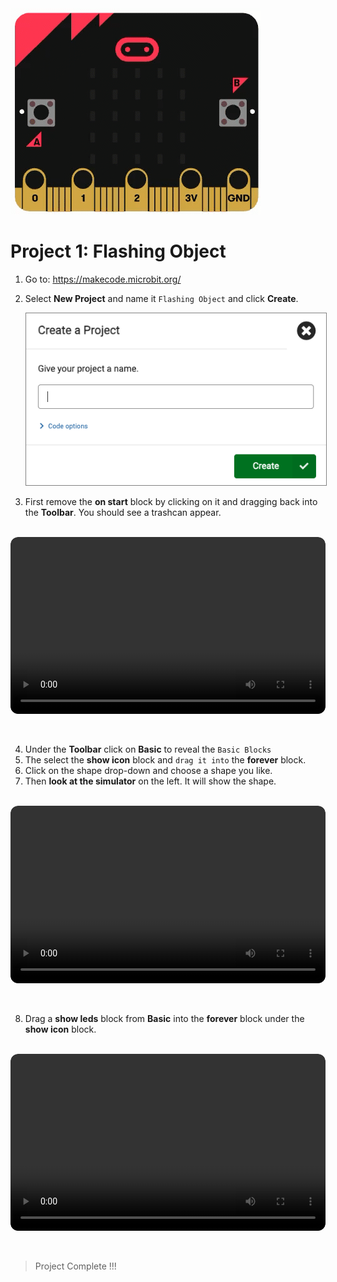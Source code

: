 <img src="./images/p1-flashing-objects-preview.gif" />

# Project 1: Flashing Object

1. Go to: https://makecode.microbit.org/
2. Select **New Project** and name it `Flashing Object` and click **Create**.

   <img src="./images/microbi-makecode-name-project.png" style="border: solid 1px grey" />

3. First remove the **on start** block by clicking on it and dragging back into the **Toolbar**. You should see a trashcan appear.

<br />
<div style="position: relative; padding-bottom: 56.25%; height: 0; overflow: hidden; max-width: 100%; border-radius: 12px;">
  <video controls style="position: absolute; top: 0; left: 0; width: 100%; height: 100%; border-radius: 12px;">
    <source src="./video/microbit-makecode-delete-by-dragging-to-toolbar.mp4" type="video/mp4">
    Delete Block by Dragging to Toolbar
  </video>
</div>
<br /><br />

4. Under the **Toolbar** click on **Basic** to reveal the `Basic Blocks`
5. The select the **show icon** block and `drag it into` the **forever** block.
6. Click on the shape drop-down and choose a shape you like.
7. Then **look at the simulator** on the left. It will show the shape.

<br />
<div style="position: relative; padding-bottom: 56.25%; height: 0; overflow: hidden; max-width: 100%; border-radius: 12px;">
  <video controls style="position: absolute; top: 0; left: 0; width: 100%; height: 100%; border-radius: 12px;">
    <source src="./video/microbit-makecode-p1-add-basic-show-icon.mp4" type="video/mp4">
    Add Basic > Show Icon Block to Forever Block
  </video>
</div>
<br /><br />

8. Drag a **show leds** block from **Basic** into the **forever** block under the **show icon** block.

<br />
<div style="position: relative; padding-bottom: 56.25%; height: 0; overflow: hidden; max-width: 100%; border-radius: 12px;">
  <video controls style="position: absolute; top: 0; left: 0; width: 100%; height: 100%; border-radius: 12px;">
    <source src="./video/microbit-makecode-p1-add-show-leds.mp4" type="video/mp4">
    Add 'show leds' block to `forever` block
  </video>
</div>
<br /><br />

> Project Complete !!!
